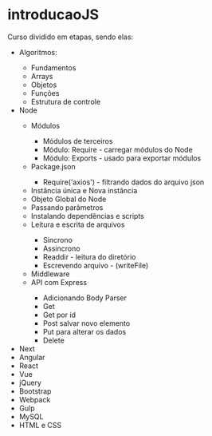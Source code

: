 # introducaoJS

Curso dividido em etapas, sendo elas:
<ul>
    <li>Algoritmos:</li>
    <ul>
        <li>Fundamentos</li>
        <li>Arrays</li>
        <li>Objetos</li>
        <li>Funções</li>
        <li>Estrutura de controle</li>
    </ul>
    <li>Node</li>
    <ul>
        <li>Módulos</li>
        <ul>
            <li>Módulos de terceiros</li>
            <li>Módulo: Require - carregar módulos do Node</li>
            <li>Módulo: Exports - usado para exportar módulos</li>
        </ul>
        <li>Package.json</li>
        <ul>
            <li>Require('axios') - filtrando dados do arquivo json</li>
        </ul>
        <li>Instância única e Nova instância</li>
        <li>Objeto Global do Node</li>
        <li>Passando parâmetros</li>
        <li>Instalando dependências e scripts</li>
        <li>Leitura e escrita de arquivos</li>
        <ul>
            <li>Sincrono</li>
            <li>Assincrono</li>
            <li>Readdir - leitura do diretório</li>
            <li>Escrevendo arquivo - (writeFile)</li>
        </ul>
        <li>Middleware</li>
        <li>API com Express</li>
        <ul>
            <li>Adicionando Body Parser</li>
            <li>Get</li>
            <li>Get por id</li>
            <li>Post salvar novo elemento</li>
            <li>Put para alterar os dados</li>
            <li>Delete</li>
        </ul>
    </ul>
    <li>Next</li>
    <li>Angular</li>
    <li>React</li>
    <li>Vue</li>
    <li>jQuery</li>
    <li>Bootstrap</li>
    <li>Webpack</li>
    <li>Gulp</li>
    <li>MySQL</li>
    <li>HTML e CSS</li>
</ul>
